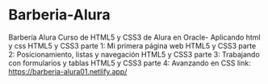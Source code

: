 # Barberia-Alura
Barbería Alura Curso de HTML5 y CSS3 de Alura en Oracle- Aplicando html y css 
HTML5 y CSS3 parte 1: Mi primera página web
HTML5 y CSS3 parte 2: Posicionamiento, listas y navegación
HTML5 y CSS3 parte 3: Trabajando con formularios y tablas
HTML5 y CSS3 parte 4: Avanzando en CSS
link:
https://barberia-alura01.netlify.app/
